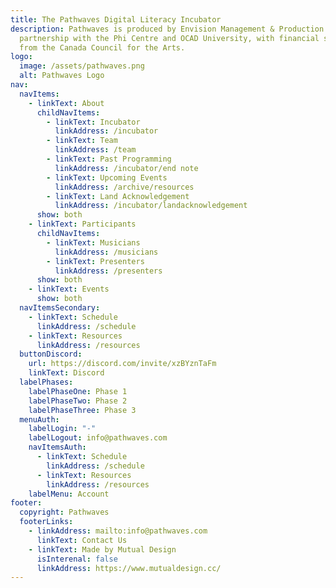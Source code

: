 ```yaml
---
title: The Pathwaves Digital Literacy Incubator
description: Pathwaves is produced by Envision Management & Production in
  partnership with the Phi Centre and OCAD University, with financial support
  from the Canada Council for the Arts.
logo:
  image: /assets/pathwaves.png
  alt: Pathwaves Logo
nav:
  navItems:
    - linkText: About
      childNavItems:
        - linkText: Incubator
          linkAddress: /incubator
        - linkText: Team
          linkAddress: /team
        - linkText: Past Programming
          linkAddress: /incubator/end note
        - linkText: Upcoming Events
          linkAddress: /archive/resources
        - linkText: Land Acknowledgement
          linkAddress: /incubator/landacknowledgement
      show: both
    - linkText: Participants
      childNavItems:
        - linkText: Musicians
          linkAddress: /musicians
        - linkText: Presenters
          linkAddress: /presenters
      show: both
    - linkText: Events
      show: both
  navItemsSecondary:
    - linkText: Schedule
      linkAddress: /schedule
    - linkText: Resources
      linkAddress: /resources
  buttonDiscord:
    url: https://discord.com/invite/xzBYznTaFm
    linkText: Discord
  labelPhases:
    labelPhaseOne: Phase 1
    labelPhaseTwo: Phase 2
    labelPhaseThree: Phase 3
  menuAuth:
    labelLogin: "-"
    labelLogout: info@pathwaves.com
    navItemsAuth:
      - linkText: Schedule
        linkAddress: /schedule
      - linkText: Resources
        linkAddress: /resources
    labelMenu: Account
footer:
  copyright: Pathwaves
  footerLinks:
    - linkAddress: mailto:info@pathwaves.com
      linkText: Contact Us
    - linkText: Made by Mutual Design
      isInterenal: false
      linkAddress: https://www.mutualdesign.cc/
---
```


